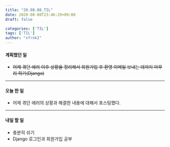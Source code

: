 ```yaml
---
title: "20.08.08_TIL"
date: 2020-08-08T23:46:29+09:00
draft: false

categories: ['TIL']
tags: ['TIL']
author: "xfrnk2"
---
```

#### 계획했던 일
+ ~~어제 겪던 에러 이후 상황을 정리해서 회원가입 후 환영 이메일 보내는 데까지 마무리 하기(Django)~~
---  
#### 오늘 한 일
+ 어제 겪던 에러의 상황과 해결한 내용에 대해서 포스팅했다.
---   
#### 내일 할 일 
+ 충분히 쉬기
+ Django 로그인과 회원가입 공부